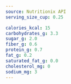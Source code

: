 ```yaml
---
source: Nutritionix API
serving_size_cup: 0.25

calories_kcal: 15
carbohydrates_g: 3.3
sugar_g: 2.0
fiber_g: 0.6
protein_g: 0.7
fat_g: 0.2
saturated_fat_g: 0.0
cholesterol_mg: 0
sodium_mg: 3
---
```


